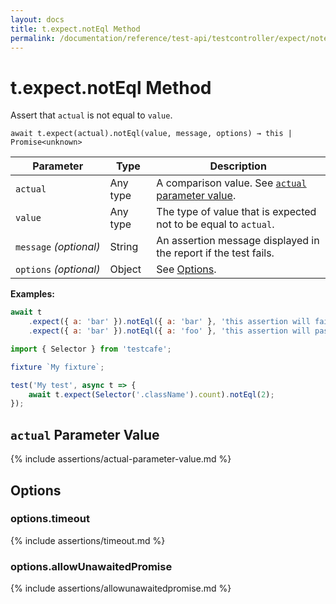 ```yaml
---
layout: docs
title: t.expect.notEql Method
permalink: /documentation/reference/test-api/testcontroller/expect/noteql.html
---
```

# t.expect.notEql Method

Assert that `actual` is not equal to `value`.

```text
await t.expect(actual).notEql(value, message, options) → this | Promise<unknown>
```

Parameter              | Type                                              | Description
---------------------- | ------------------------------------------------- | ------------------------------------------------------------------------------------------------------------------
`actual`             | Any type | A comparison value. See [`actual` parameter value](#actual-parameter-value).
`value`             | Any type | The type of value that is expected not to be equal to `actual`.
`message`&#160;*(optional)* | String   | An assertion message displayed in the report if the test fails.
`options`&#160;*(optional)* | Object   | See [Options](#options).

**Examples:**

```js
await t
    .expect({ a: 'bar' }).notEql({ a: 'bar' }, 'this assertion will fail')
    .expect({ a: 'bar' }).notEql({ a: 'foo' }, 'this assertion will pass');
```

```js
import { Selector } from 'testcafe';

fixture `My fixture`;

test('My test', async t => {
    await t.expect(Selector('.className').count).notEql(2);
});
```

## `actual` Parameter Value

{% include assertions/actual-parameter-value.md %}

## Options

### options.timeout

{% include assertions/timeout.md %}

### options.allowUnawaitedPromise

{% include assertions/allowunawaitedpromise.md %}
